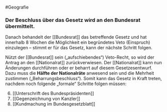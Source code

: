 #Geografie 

### Der Beschluss über das Gesetz wird an den Bundesrat übermittelt.

Danach behandelt der [[Bundesrat]] das betreffende Gesetz und hat innerhalb 8 Wochen die Möglichkeit ein begründetes Veto (Einspruch) einzulegen – stimmt er für das Gesetz, kann der nächste Schritt folgen. 

Nützt der [[Bundesrat]] sein („aufschiebendes“) Veto-Recht, so wird der Antrag an den [[Nationalrat]] zurückverwiesen. Der [[Nationalrat]] kann nun Änderungen durchführen oder er beharrt auf diesem Gesetzesentwurf. Dazu muss die **Hälfte der Nationalräte** anwesend sein und die Mehrheit zustimmen („Beharrungsbeschluss“). Somit kann das Gesetz in Kraft treten, nachdem noch folgende „formale“ Schritte folgen müssen:

6. [[Unterschrift des Bundespräsidenten]]
7. [[Gegenzeichnung von Kanzler]]
8. [[Kundmachung im Bundesgesetzblatt]]